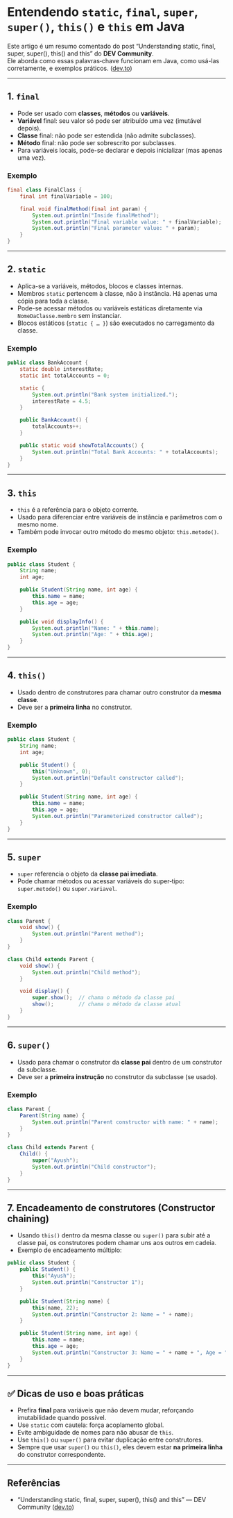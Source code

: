 # Entendendo `static`, `final`, `super`, `super()`, `this()` e `this` em Java

Este artigo é um resumo comentado do post “Understanding static, final, super, super(), this() and this” do **DEV Community**.  
Ele aborda como essas palavras‑chave funcionam em Java, como usá-las corretamente, e exemplos práticos. ([dev.to](https://dev.to/masteringbackend/understanding-static-final-super-super-this-and-this-lco))

---

## 1. `final`

- Pode ser usado com **classes**, **métodos** ou **variáveis**.  
- **Variável** final: seu valor só pode ser atribuído uma vez (imutável depois).  
- **Classe** final: não pode ser estendida (não admite subclasses).  
- **Método** final: não pode ser sobrescrito por subclasses.  
- Para variáveis locais, pode-se declarar e depois inicializar (mas apenas uma vez).  

### Exemplo

```java
final class FinalClass {
    final int finalVariable = 100;

    final void finalMethod(final int param) {
        System.out.println("Inside finalMethod");
        System.out.println("Final variable value: " + finalVariable);
        System.out.println("Final parameter value: " + param);
    }
}
```

---

## 2. `static`

- Aplica-se a variáveis, métodos, blocos e classes internas.  
- Membros `static` pertencem à classe, não à instância. Há apenas uma cópia para toda a classe.  
- Pode-se acessar métodos ou variáveis estáticas diretamente via `NomeDaClasse.membro` sem instanciar.  
- Blocos estáticos (`static { … }`) são executados no carregamento da classe.  

### Exemplo

```java
public class BankAccount {
    static double interestRate;
    static int totalAccounts = 0;

    static {
        System.out.println("Bank system initialized.");
        interestRate = 4.5;
    }

    public BankAccount() {
        totalAccounts++;
    }

    public static void showTotalAccounts() {
        System.out.println("Total Bank Accounts: " + totalAccounts);
    }
}
```

---

## 3. `this`

- `this` é a referência para o objeto corrente.  
- Usado para diferenciar entre variáveis de instância e parâmetros com o mesmo nome.  
- Também pode invocar outro método do mesmo objeto: `this.metodo()`.  

### Exemplo

```java
public class Student {
    String name;
    int age;

    public Student(String name, int age) {
        this.name = name;
        this.age = age;
    }

    public void displayInfo() {
        System.out.println("Name: " + this.name);
        System.out.println("Age: " + this.age);
    }
}
```

---

## 4. `this()`

- Usado dentro de construtores para chamar outro construtor da **mesma classe**.  
- Deve ser a **primeira linha** no construtor.  

### Exemplo

```java
public class Student {
    String name;
    int age;

    public Student() {
        this("Unknown", 0);
        System.out.println("Default constructor called");
    }

    public Student(String name, int age) {
        this.name = name;
        this.age = age;
        System.out.println("Parameterized constructor called");
    }
}
```

---

## 5. `super`

- `super` referencia o objeto da **classe pai imediata**.  
- Pode chamar métodos ou acessar variáveis do super‑tipo: `super.metodo()` ou `super.variavel`.  

### Exemplo

```java
class Parent {
    void show() {
        System.out.println("Parent method");
    }
}

class Child extends Parent {
    void show() {
        System.out.println("Child method");
    }

    void display() {
        super.show();  // chama o método da classe pai
        show();        // chama o método da classe atual
    }
}
```

---

## 6. `super()`

- Usado para chamar o construtor da **classe pai** dentro de um construtor da subclasse.  
- Deve ser a **primeira instrução** no construtor da subclasse (se usado).  

### Exemplo

```java
class Parent {
    Parent(String name) {
        System.out.println("Parent constructor with name: " + name);
    }
}

class Child extends Parent {
    Child() {
        super("Ayush");
        System.out.println("Child constructor");
    }
}
```

---

## 7. Encadeamento de construtores (Constructor chaining)

- Usando `this()` dentro da mesma classe ou `super()` para subir até a classe pai, os construtores podem chamar uns aos outros em cadeia.  
- Exemplo de encadeamento múltiplo:

```java
public class Student {
    public Student() {
        this("Ayush");
        System.out.println("Constructor 1");
    }

    public Student(String name) {
        this(name, 22);
        System.out.println("Constructor 2: Name = " + name);
    }

    public Student(String name, int age) {
        this.name = name;
        this.age = age;
        System.out.println("Constructor 3: Name = " + name + ", Age = " + age);
    }
}
```

---

## ✅ Dicas de uso e boas práticas

- Prefira **final** para variáveis que não devem mudar, reforçando imutabilidade quando possível.  
- Use `static` com cautela: força acoplamento global.  
- Evite ambiguidade de nomes para não abusar de `this`.  
- Use `this()` ou `super()` para evitar duplicação entre construtores.  
- Sempre que usar `super()` ou `this()`, eles devem estar **na primeira linha** do construtor correspondente.

---

## Referências

- “Understanding static, final, super, super(), this() and this” — DEV Community ([dev.to](https://dev.to/masteringbackend/understanding-static-final-super-super-this-and-this-lco))  
